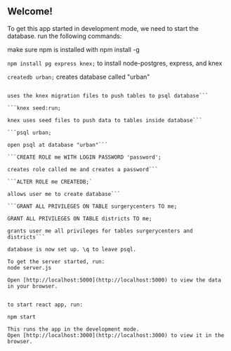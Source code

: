 ## Welcome!

To get this app started in development mode, we need to start the database.
run the following commands:

make sure npm is installed with npm install -g

```npm install pg express knex;``` to install node-postgres, express, and knex

```createdb urban;``` creates database called "urban"

```knex migrate:latest;

uses the knex migration files to push tables to psql database```

```knex seed:run;

knex uses seed files to push data to tables inside database```

```psql urban;

open psql at database "urban"```

```CREATE ROLE me WITH LOGIN PASSWORD 'password';

creates role called me and creates a password```

```ALTER ROLE me CREATEDB;`

allows user me to create database```

```GRANT ALL PRIVILEGES ON TABLE surgerycenters TO me;

GRANT ALL PRIVILEGES ON TABLE districts TO me;

grants user me all privileges for tables surgerycenters and districts```

database is now set up. \q to leave psql.

To get the server started, run:
node server.js

Open [http://localhost:5000](http://localhost:5000) to view the data in your browser.


to start react app, run:

npm start

This runs the app in the development mode.
Open [http://localhost:3000](http://localhost:3000) to view it in the browser.
